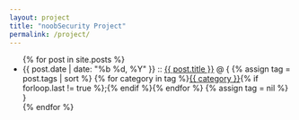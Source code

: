 ```yaml
---
layout: project
title: "noobSecurity Project"
permalink: /project/
---
```


<ul class="posts">
    {% for post in site.posts %}
        <li>
            <span class="post-date">{{ post.date | date: "%b %d, %Y" }}</span>
            ::
            <a class="post-link" href="{{ post.url }}">{{ post.title }}</a>
            @ {
            {% assign tag = post.tags | sort %}
            {% for category in tag %}<span><a href="/project/category/#{{ category }}" class="reserved">{{ category }}</a>{% if forloop.last != true %};{% endif %}</span>{% endfor %}
            {% assign tag = nil %}
            }
        </li>
    {% endfor %}
</ul>
